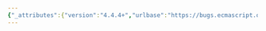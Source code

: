 ```yaml
---
{"_attributes":{"version":"4.4.4+","urlbase":"https://bugs.ecmascript.org/","maintainer":"dherman@mozilla.com"},"bug":{"bug_id":4392,"creation_ts":"2015-06-12 01:52:00 -0700","short_desc":"Invalid test? S15.9.5.9_A3_T2","delta_ts":"2015-06-12 01:52:09 -0700","product":"Test262","component":"Test262 website","version":"unspecified","rep_platform":"All","op_sys":"All","bug_status":"CONFIRMED","priority":"Normal","bug_severity":"normal","everconfirmed":true,"reporter":{"uid":"mustbarki","name":"barki"},"assigned_to":{"uid":"brterlso","name":"Brian Terlson"},"long_desc":{"commentid":14490,"comment_count":0,"who":{"uid":"mustbarki","name":"barki"},"bug_when":"2015-06-12 01:52:09 -0700","thetext":"DESCRIPTION\n*Please insert your description here!*\n\n------------------\nTEST:            TestCases/ch15/15.9/15.9.5/15.9.5.9/S15.9.5.9_A3_T2.js\nSOURCE:          http://hg.ecmascript.org/tests/test262/file/tip/test/suite/ch15/15.9/15.9.5/15.9.5.9/S15.9.5.9_A3_T2.js\nTEST SUITE DATE: 2014-09-18\nPLATFORM:        Mozilla/5.0 (X11; Linux x86_64) AppleWebKit/537.36 (KHTML, like Gecko) Chrome/44.0.2403.39 Safari/537.36\nERROR:           Error: Unexpected exception, \"Uncaught Test262 Error: #1: The Date.prototype.getTime.length property has the attributes DontDelete\" was thrown."}}}
---
```

